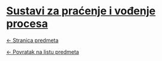 # [Sustavi za praćenje i vođenje procesa](https://www.github.com/studosi-fer/SZPVP)
[<- Stranica predmeta](https://www.fer.unizg.hr/predmet/szpvp)

[<- Povratak na listu predmeta](https://www.github.com/studosi/FER)